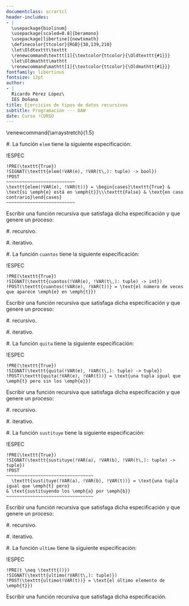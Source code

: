 ```yaml
---
documentclass: scrartcl
header-includes:
- |
  \usepackage{biolinum}
  \usepackage[scaled=0.8]{beramono}
  \usepackage[libertine]{newtxmath}
  \definecolor{ttcolor}{RGB}{38,139,210}
  \let\Oldtexttt\texttt
  \renewcommand\texttt[1]{\textcolor{ttcolor}{\Oldtexttt{#1}}}
  \let\Oldmathtt\mathtt
  \renewcommand\mathtt[1]{\textcolor{ttcolor}{\Oldmathtt{#1}}}
fontfamily: libertinus
fontsize: 12pt
author:
- |
  Ricardo Pérez López\
  IES Doñana
title: Ejercicios de tipos de datos recursivos
subtitle: Programación --- DAW
date: Curso !CURSO
---
```


\renewcommand{\arraystretch}{1.5}

#. La función `elem` tiene la siguiente especificación:

   !ESPEC
   ~~~~~~~~~~~~~~~~~~~~~~~~~~~~~~~~~~~~~~~~~~~~~~~~~~~~
   !PRE(\texttt{True})
   !SIGNAT(\texttt{elem(!VAR(e), !VAR(t\,): tuple) -> bool})
   !POST
   ~~~~~~~~~~~~~~~~~~~~~~~~~~
   \texttt{elem(!VAR(e), !VAR(t))} = \begin{cases}\texttt{True} & \text{si \emph{e} está en \emph{t}}\\\texttt{False} & \text{en caso contrario}\end{cases}
   ~~~~~~~~~~~~~~~~~~~~~~~~~~
   ~~~~~~~~~~~~~~~~~~~~~~~~~~~~~~~~~~~~~~~~~~~~~~~~~~~~

   Escribir una función recursiva que satisfaga dicha especificación y que
   genere un proceso:

   #. recursivo.

   #. iterativo.

#. La función `cuantos` tiene la siguiente especificación:

   !ESPEC
   ~~~~~~~~~~~~~~~~~~~~~~~~~~~~~~~~~~~~~~~~~~~~~~~~~~~~
   !PRE(\texttt{True})
   !SIGNAT(\texttt{cuantos(!VAR(e), !VAR(t\,): tuple) -> int})
   !POST(\texttt{cuantos(!VAR(e), !VAR(t))} = \text{el número de veces que aparece \emph{e} en \emph{t}})
   ~~~~~~~~~~~~~~~~~~~~~~~~~~~~~~~~~~~~~~~~~~~~~~~~~~~~

   Escribir una función recursiva que satisfaga dicha especificación y que
   genere un proceso:

   #. recursivo.

   #. iterativo.

#. La función `quita` tiene la siguiente especificación:

   !ESPEC
   ~~~~~~~~~~~~~~~~~~~~~~~~~~~~~~~~~~~~~~~~~~~~~~~~~~~~
   !PRE(\texttt{True})
   !SIGNAT(\texttt{quita(!VAR(e), !VAR(t\,): tuple) -> tuple})
   !POST(\texttt{quita(!VAR(e), !VAR(t))} = \text{una tupla igual que \emph{t} pero sin los \emph{e}})
   ~~~~~~~~~~~~~~~~~~~~~~~~~~~~~~~~~~~~~~~~~~~~~~~~~~~~

   Escribir una función recursiva que satisfaga dicha especificación y que
   genere un proceso:

   #. recursivo.

   #. iterativo.

#. La función `sustituye` tiene la siguiente especificación:

   !ESPEC
   ~~~~~~~~~~~~~~~~~~~~~~~~~~~~~~~~~~~~~~~~~~~~~~~~~~~~
   !PRE(\texttt{True})
   !SIGNAT(\texttt{sustituye(!VAR(a), !VAR(b), !VAR(t\,): tuple) -> tuple})
   !POST
   ~~~~~~~~~~~~~~~~~~~~~~~~~~~~~~~~~
     \texttt{sustituye(!VAR(a), !VAR(b), !VAR(t))} = \text{una tupla igual que \emph{t} pero}
   & \text{sustituyendo los \emph{a} por \emph{b}}
   ~~~~~~~~~~~~~~~~~~~~~~~~~~~~~~~~~
   ~~~~~~~~~~~~~~~~~~~~~~~~~~~~~~~~~~~~~~~~~~~~~~~~~~~~

   Escribir una función recursiva que satisfaga dicha especificación y que
   genere un proceso:

   #. recursivo.

   #. iterativo.

#. La función `ultimo` tiene la siguiente especificación:

   !ESPEC
   ~~~~~~~~~~~~~~~~~~~~~~~~~~~~~~~~~~~~~~~~~~~~~~~~~~~~
   !PRE(t \neq \texttt{()})
   !SIGNAT(\texttt{ultimo(!VAR(t\,): tuple)})
   !POST(\texttt{ultimo(!VAR(t))} = \text{el último elemento de \emph{t}})
   ~~~~~~~~~~~~~~~~~~~~~~~~~~~~~~~~~~~~~~~~~~~~~~~~~~~~

   Escribir una función recursiva que satisfaga dicha especificación.
